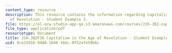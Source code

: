 ```yaml
---
content_type: resource
description: This resource contains the information regarding Capitalism in the Age
  of Revolution - Student Example 2.
file: https://ol-ocw-studio-app-qa.s3.amazonaws.com/courses/21h-382-capitalism-in-the-age-of-revolution-fall-2016/9ce15d1694881b46166c0f52afe59b6c_MIT21H_382F16_Corporation.pdf
file_type: application/pdf
resourcetype: Document
title: 21H.382F16 Capitalism in the Age of Revolution - Student Example 2
uid: 9ce15d16-9488-1b46-166c-0f52afe59b6c
---
```


